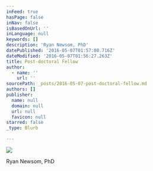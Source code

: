 ```yaml
---
inFeed: true
hasPage: false
inNav: false
isBasedOnUrl: ''
inLanguage: null
keywords: []
description: 'Ryan Newsom, PhD'
datePublished: '2016-05-07T01:57:00.716Z'
dateModified: '2016-05-07T01:56:27.263Z'
title: Post-doctoral Fellow
author:
  - name: ''
    url: ''
sourcePath: _posts/2016-05-07-post-doctoral-fellow.md
authors: []
publisher:
  name: null
  domain: null
  url: null
  favicon: null
starred: false
_type: Blurb

---
```

![](https://the-grid-user-content.s3-us-west-2.amazonaws.com/95341502-ffb2-4aea-b658-d1df6be27491.jpg)

Ryan Newsom, PhD